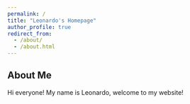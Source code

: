 ```yaml
---
permalink: /
title: "Leonardo's Homepage"
author_profile: true
redirect_from: 
  - /about/
  - /about.html
---
```


## About Me

Hi everyone!
My name is Leonardo, welcome to my website!
